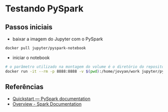 # Testando PySpark

## Passos iniciais

- baixar a imagem do Jupyter com o PySpark

```bash
docker pull jupyter/pyspark-notebook
```

- iniciar o notebook

```bash
# o parâmetro utilizado na montagem do volume é o diretório do repositório
docker run -it --rm -p 8888:8888 -v $(pwd):/home/jovyan/work jupyter/pyspark-notebook
```

## Referências

- [Quickstart — PySpark documentation](https://spark.apache.org/docs/latest/api/python/getting_started/quickstart.html)
- [Overview - Spark Documentation](https://spark.apache.org/docs/latest/)
